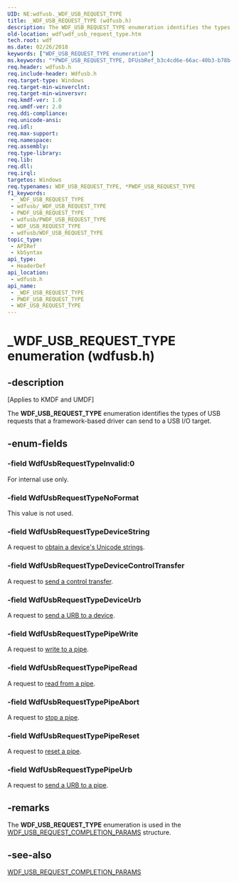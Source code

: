 ```yaml
---
UID: NE:wdfusb._WDF_USB_REQUEST_TYPE
title: _WDF_USB_REQUEST_TYPE (wdfusb.h)
description: The WDF_USB_REQUEST_TYPE enumeration identifies the types of USB requests that a framework-based driver can send to a USB I/O target.
old-location: wdf\wdf_usb_request_type.htm
tech.root: wdf
ms.date: 02/26/2018
keywords: ["WDF_USB_REQUEST_TYPE enumeration"]
ms.keywords: "*PWDF_USB_REQUEST_TYPE, DFUsbRef_b3c4cd6e-66ac-40b3-b78b-c550f14c3e94.xml, PWDF_USB_REQUEST_TYPE, PWDF_USB_REQUEST_TYPE enumeration pointer, WDF_USB_REQUEST_TYPE, WDF_USB_REQUEST_TYPE enumeration, WdfUsbRequestTypeDeviceControlTransfer, WdfUsbRequestTypeDeviceString, WdfUsbRequestTypeDeviceUrb, WdfUsbRequestTypeInvalid, WdfUsbRequestTypeNoFormat, WdfUsbRequestTypePipeAbort, WdfUsbRequestTypePipeRead, WdfUsbRequestTypePipeReset, WdfUsbRequestTypePipeUrb, WdfUsbRequestTypePipeWrite, _WDF_USB_REQUEST_TYPE, kmdf.wdf_usb_request_type, wdf.wdf_usb_request_type, wdfusb/PWDF_USB_REQUEST_TYPE, wdfusb/WDF_USB_REQUEST_TYPE, wdfusb/WdfUsbRequestTypeDeviceControlTransfer, wdfusb/WdfUsbRequestTypeDeviceString, wdfusb/WdfUsbRequestTypeDeviceUrb, wdfusb/WdfUsbRequestTypeInvalid, wdfusb/WdfUsbRequestTypeNoFormat, wdfusb/WdfUsbRequestTypePipeAbort, wdfusb/WdfUsbRequestTypePipeRead, wdfusb/WdfUsbRequestTypePipeReset, wdfusb/WdfUsbRequestTypePipeUrb, wdfusb/WdfUsbRequestTypePipeWrite"
req.header: wdfusb.h
req.include-header: Wdfusb.h
req.target-type: Windows
req.target-min-winverclnt: 
req.target-min-winversvr: 
req.kmdf-ver: 1.0
req.umdf-ver: 2.0
req.ddi-compliance: 
req.unicode-ansi: 
req.idl: 
req.max-support: 
req.namespace: 
req.assembly: 
req.type-library: 
req.lib: 
req.dll: 
req.irql: 
targetos: Windows
req.typenames: WDF_USB_REQUEST_TYPE, *PWDF_USB_REQUEST_TYPE
f1_keywords:
 - _WDF_USB_REQUEST_TYPE
 - wdfusb/_WDF_USB_REQUEST_TYPE
 - PWDF_USB_REQUEST_TYPE
 - wdfusb/PWDF_USB_REQUEST_TYPE
 - WDF_USB_REQUEST_TYPE
 - wdfusb/WDF_USB_REQUEST_TYPE
topic_type:
 - APIRef
 - kbSyntax
api_type:
 - HeaderDef
api_location:
 - wdfusb.h
api_name:
 - _WDF_USB_REQUEST_TYPE
 - PWDF_USB_REQUEST_TYPE
 - WDF_USB_REQUEST_TYPE
---
```


# _WDF_USB_REQUEST_TYPE enumeration (wdfusb.h)


## -description

<p class="CCE_Message">[Applies to KMDF and UMDF]</p>

The <b>WDF_USB_REQUEST_TYPE</b> enumeration identifies the types of USB requests that a framework-based driver can send to a USB I/O target.

## -enum-fields

### -field WdfUsbRequestTypeInvalid:0

For internal use only.

### -field WdfUsbRequestTypeNoFormat

This value is not used.

### -field WdfUsbRequestTypeDeviceString

A request to <a href="/windows-hardware/drivers/wdf/working-with-usb-devices">obtain a device's Unicode strings</a>.

### -field WdfUsbRequestTypeDeviceControlTransfer

A request to <a href="/windows-hardware/drivers/wdf/working-with-usb-devices">send a control transfer</a>.

### -field WdfUsbRequestTypeDeviceUrb

A request to <a href="/windows-hardware/drivers/wdf/working-with-usb-devices">send a URB to a device</a>.

### -field WdfUsbRequestTypePipeWrite

A request to <a href="/windows-hardware/drivers/wdf/working-with-usb-pipes">write to a pipe</a>.

### -field WdfUsbRequestTypePipeRead

A request to <a href="/windows-hardware/drivers/wdf/working-with-usb-pipes">read from a pipe</a>.

### -field WdfUsbRequestTypePipeAbort

A request to <a href="/windows-hardware/drivers/wdf/working-with-usb-pipes">stop a pipe</a>.

### -field WdfUsbRequestTypePipeReset

A request to <a href="/windows-hardware/drivers/wdf/working-with-usb-pipes">reset a pipe</a>.

### -field WdfUsbRequestTypePipeUrb

A request to <a href="/windows-hardware/drivers/wdf/working-with-usb-pipes">send a URB to a pipe</a>.

## -remarks

The <b>WDF_USB_REQUEST_TYPE</b> enumeration is used in the <a href="/windows-hardware/drivers/ddi/wdfusb/ns-wdfusb-_wdf_usb_request_completion_params">WDF_USB_REQUEST_COMPLETION_PARAMS</a> structure.

## -see-also

<a href="/windows-hardware/drivers/ddi/wdfusb/ns-wdfusb-_wdf_usb_request_completion_params">WDF_USB_REQUEST_COMPLETION_PARAMS</a>

